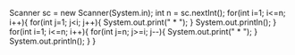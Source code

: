 Scanner sc = new Scanner(System.in);
int n = sc.nextInt();
for(int i=1; i<=n; i++){
for(int j=1; j<i; j++){
System.out.print(" * ");
}
System.out.println();
}
for(int i=1; i<=n; i++){
for(int j=n; j>=i; j--){
System.out.print(" * ");
}
System.out.println();
}
}
